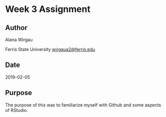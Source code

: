 # Week 3 Assignment

## Author
Alana Wirgau

Ferris State University
[wirgaua2@ferris.edu](mailto:wirgaua2@ferris.edu)

## Date
2019-02-05

## Purpose
The purpose of this was to familiarize myself with Github and some aspects of RStudio.
